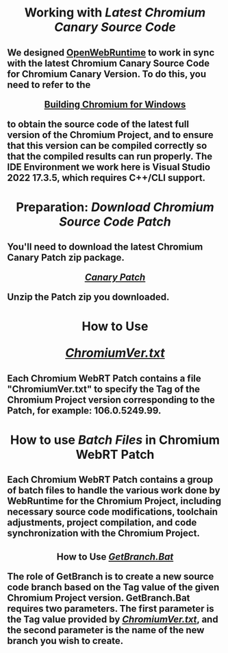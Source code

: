 <h1 align=center>
Working with <i>Latest Chromium Canary Source Code</i>
</h1>
<h2  align=left>
<p>

We designed [OpenWebRuntime](https://github.com/TangramDev/OpenWebRunTime) to work in sync with the latest Chromium Canary Source Code for Chromium Canary Version. To do this, you need to refer to the 
<div align=center>

[**Building Chromium for Windows**](https://chromium.googlesource.com/chromium/src/+/main/docs/windows_build_instructions.md)</div>

to obtain the source code of the latest full version of the Chromium Project, and to ensure that this version can be compiled correctly so that the compiled results can run properly. The IDE Environment we work here is Visual Studio 2022 17.3.5, which requires C++/CLI support.</p>
</p> 
</h2>
<h1 align=center>
Preparation: <i>Download Chromium Source Code Patch</i>
</h1>
<h2  align=left><p>You'll need to download the latest Chromium Canary Patch zip package. 
<div align=center>

[**<i><ins>Canary Patch</ins></i>**](https://github.com/TangramDev/WebRT_Chromium_Canary/archive/refs/heads/main.zip)
</div>
  
Unzip the Patch zip you downloaded.</p>
</p> 
</h2>


<h1 align=center>
How to Use <i>

[ChromiumVer.txt](https://github.com/TangramDev/WebRT_Chromium_Canary/blob/main/ChromiumVer.txt)</i>
</h1>
<h2><p>Each Chromium WebRT Patch contains a file "ChromiumVer.txt" to specify the Tag of the Chromium Project version corresponding to the Patch, for example: 106.0.5249.99.</p>
</h2>


<h1 align=center>
How to use <i>Batch Files</i> in Chromium WebRT Patch</i>
</h1>
<h2><p>Each Chromium WebRT Patch contains a group of batch files to handle the various work done by WebRuntime for the Chromium Project, including necessary source code modifications, toolchain adjustments, project compilation, and code synchronization with the Chromium Project.</p>
</h2>

<h2 align=center>

How to Use <i>[GetBranch.Bat](https://github.com/TangramDev/WebRT_Chromium_Canary/blob/main/ChromiumSRC/getbranch.bat)</i>

<p align=left>

<div align=left>

The role of GetBranch is to create a new source code branch based on the Tag value of the given Chromium Project version. GetBranch.Bat requires two parameters. The first parameter is the Tag value provided by [<i>ChromiumVer.txt</i>](https://github.com/TangramDev/WebRT_Chromium_Canary/blob/main/ChromiumVer.txt), and the second parameter is the name of the new branch you wish to create.</div></p>
<h2>
